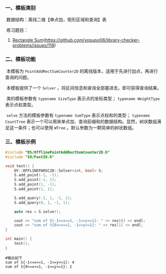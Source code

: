 ### 一、模板类别

​	数据结构：离线二维【单点加，矩形区域和查询】表

​	练习题目：

1. [Rectangle Sum](https://judge.yosupo.jp/problem/rectangle_sum)(https://github.com/yosupo06/library-checker-problems/issues/118)


### 二、模板功能

​		本模板为 `PointAddRectSumCounter2D` 的离线版本，适用于先进行加点，再进行查询的问题。

​		本模板提供了一个 `Solver` ，将区间信息和查询全部塞进去，即可获得查询结果。

​		类的模板参数有 `typename SizeType` 表示点的坐标类型； `typename WeightType` 表示点权类型。

​		 `solve` 方法的模板参数有 `typename SumType` 表示点权和的类型； `typename CountTree` 表示一个可以用来单点加、查询前缀和的数据结构。显然，树状数组满足这一条件；也可以使用 `WTree` 。默认参数为一颗简单的树状数组。


### 三、模板示例

```c++
#include "DS/OfflinePointAddRectSumCounter2D.h"
#include "IO/FastIO.h"

void test() {
    OY::OFFLINEPARSC2D::Solver<int, bool> S;
    S.add_point(-1, -1);
    S.add_point(-1, 1);
    S.add_point(1, -1);
    S.add_point(1, 1);

    S.add_query(-1, 1, -1, 1);
    S.add_query(0, 1, -1, 1);

    auto res = S.solve();

    cout << "sum of S{-1<=x<=1, -1<=y<=1}: " << res[0] << endl;
    cout << "sum of S{0<=x<=1, -1<=y<=1}: " << res[1] << endl;
}

int main() {
    test();
}
```

```
#输出如下
sum of S{-1<=x<=1, -1<=y<=1}: 4
sum of S{0<=x<=1, -1<=y<=1}: 2

```

